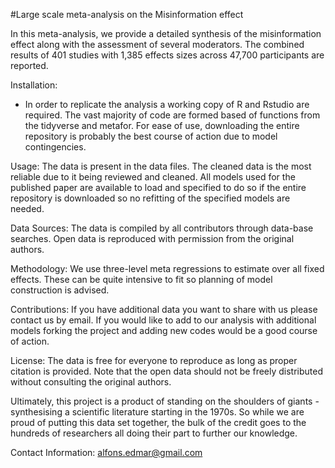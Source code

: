#Large scale meta-analysis on the Misinformation effect

In this meta-analysis, we provide a detailed synthesis of the misinformation effect along with the assessment of several moderators. The combined results of 401 studies with 1,385 effects sizes across 47,700 participants are reported.

Installation: 
- In order to replicate the analysis a working copy of R and Rstudio are required. The vast majority of code are formed based of functions from the tidyverse and metafor. For ease of use, downloading the entire repository is probably the best course of action due to model contingencies.  

Usage: The data is present in the data files. The cleaned data is the most reliable due to it being reviewed and cleaned. All models used for the published paper are available to load and specified to do so if the entire repository is downloaded so no refitting of the specified models are needed.

Data Sources: The data is compiled by all contributors through data-base searches. Open data is reproduced with permission from the original authors. 

Methodology: We use three-level meta regressions to estimate over all fixed effects. These can be quite intensive to fit so planning of model construction is advised. 


Contributions: If you have additional data you want to share with us please contact us by email. If you would like to add to our analysis with additional models forking the project and adding new codes would be a good course of action.

License: The data is free for everyone to reproduce as long as proper citation is provided. Note that the open data should not be freely distributed without consulting the original authors. 

Ultimately, this project is a product of standing on the shoulders of giants - synthesising a scientific literature starting in the 1970s. So while we are proud of putting this data set together, the bulk of the credit goes to the hundreds of researchers all doing their part to further our knowledge.  

Contact Information: alfons.edmar@gmail.com
